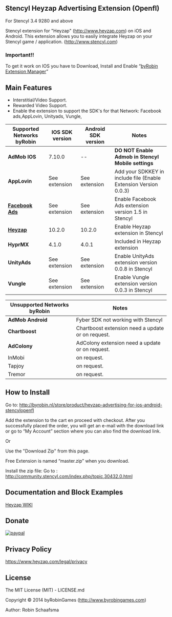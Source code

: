 ## Stencyl Heyzap Advertising Extension (Openfl)

For Stencyl 3.4 9280 and above

Stencyl extension for "Heyzap" (http://www.heyzap.com) on iOS and Android. This extension allows you to easily integrate Heyzap on your Stencyl game / application. (http://www.stencyl.com)

### Important!!

To get it work on IOS you have to Download, Install and Enable “<a href="http://byrobin.nl/store/product/byrobin-extension-manager-stencylopenfl/">byRobin Extension Manager</a>”

## Main Features

  * Interstitial/Video Support.
  * Rewarded Video Support.
  * Enable the extension to support the SDK's for that Network: Facebook ads,AppLovin, Unityads, Vungle,   

Supported Networks byRobin | IOS SDK version | Android SDK version | Notes
--- | --- | --- | ---
**AdMob IOS** | 7.10.0 | -- |  **DO NOT Enable Admob in Stencyl Mobile settings**
**AppLovin** | See extension  | See extension | Add your SDKKEY in include file (Enable Extension Version 0.0.3)
[**Facebook Ads**](http://community.stencyl.com/index.php/topic,41144.0.html) | See extension | See extension | Enable Facebook Ads extension version 1.5 in Stencyl
[**Heyzap**](http://community.stencyl.com/index.php/topic,45095.0.html) | 10.2.0  | 10.2.0 | Enable Heyzap extension in Stencyl
**HyprMX** | 4.1.0| 4.0.1 | Included in Heyzap extension 
**UnityAds** | See extension | See extension | Enable UnityAds extension version 0.0.8 in Stencyl
**Vungle** | See extension | See extension | Enable Vungle extension version 0.0.3 in Stencyl

Unsupported Networks byRobin| Notes
--- | ---
**AdMob Android** | Fyber SDK not working with Stencyl |
**Chartboost** | Chartboost extension need a update or on request.
**AdColony** | AdColony extension need a update or on request.
InMobi | on request.
Tapjoy | on request.
Tremor | on request.

## How to Install

Go to: http://byrobin.nl/store/product/heyzap-advertising-for-ios-android-stencylopenfl

Add the extension to the cart en proceed with checkout. After you successfully placed the order, you will get an e-mail with the download link or go to “My Account” section where you can also find the download link.

Or

Use the "Download Zip" from this page.

Free Extension is named “master.zip” when you download.

Install the zip file: Go to : http://community.stencyl.com/index.php/topic,30432.0.html

## Documentation and Block Examples
[Heyzap WIKI](https://github.com/byrobingames/heyzap/wiki)

## Donate

[![paypal](https://www.paypalobjects.com/en_US/i/btn/btn_donateCC_LG.gif)](https://www.paypal.com/cgi-bin/webscr?cmd=_s-xclick&hosted_button_id=HKLGFCAGKBMFL)<br />

## Privacy Policy

https://www.heyzap.com/legal/privacy

## License

The MIT License (MIT) - LICENSE.md

Copyright © 2014 byRobinGames (http://www.byrobingames.com)

Author: Robin Schaafsma
